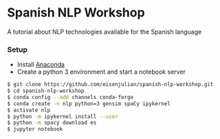 # Spanish NLP Workshop
A tutorial about NLP technologies available for the Spanish language

### Setup
 * Install [Anaconda](https://www.continuum.io/downloads)
 * Create a python 3 environment and start a notebook server
 ```bash
 $ git clone https://github.com/eisenjulian/spanish-nlp-workshop.git
 $ cd spanish-nlp-workshop
 $ conda config --add channels conda-forge
 $ conda create -n nlp python=3 gensim spaCy ipykernel
 $ activate nlp
 $ python -m ipykernel install --user
 $ python -m spacy download es
 $ jupyter notebook
 ```
